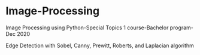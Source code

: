 # Image-Processing

Image Processing using Python-Special Topics 1 course-Bachelor program-Dec 2020

Edge Detection with Sobel, Canny, Prewitt, Roberts, and Laplacian algorithm
